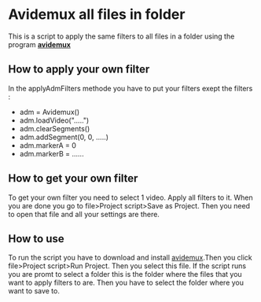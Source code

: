 # Avidemux all files in folder
This is a script to apply the same filters to all files in a folder using the program <a href="http://avidemux.sourceforge.net/"><strong>avidemux</strong></a>

## How to apply your own filter
In the applyAdmFilters methode you have to put your filters exept the filters :

<ul>
  <li>adm = Avidemux()
  <li>adm.loadVideo(".....")
  <li>adm.clearSegments()
  <li>adm.addSegment(0, 0, .....)
  <li>adm.markerA = 0
  <li>adm.markerB = ......
</ul>

## How to get your own filter
To get your own filter you need to select 1 video. Apply all filters to it. When you are done you go to file>Project script>Save as Project. Then you need to open that file and all your settings are there.

## How to use
To run the script you have to download and install <a href="http://avidemux.sourceforge.net/">avidemux</a>.Then you click file>Project script>Run Project. Then you select this file. If the script runs you are promt to select a folder this is the folder where the files that you want to apply filters to are. Then you have to select the folder where you want to save to. 
